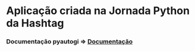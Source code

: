 # Aplicação criada na Jornada Python da Hashtag

### Documentação pyautogi => [Documentação](https://pyautogui.readthedocs.io/en/latest/install.html)
